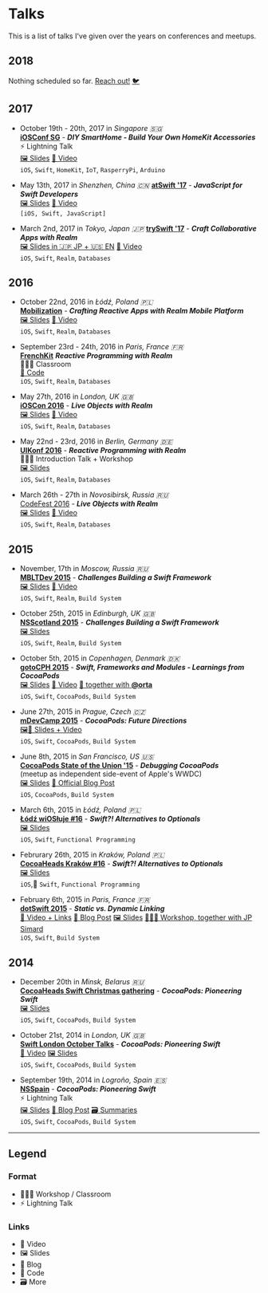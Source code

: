 # Talks

This is a list of talks I've given over the years on conferences and meetups.


## 2018

Nothing scheduled so far. [Reach out!](mailto:git@mariusrackwitz.de) [🐦](https://twitter.com/mrackwitz)


## 2017

- October 19th - 20th, 2017 in _Singapore 🇸🇬_  
  [**iOSConf SG**](http://iosconf.sg) -
  ***DIY SmartHome - Build Your Own HomeKit Accessories***  
  ⚡️ Lightning Talk  
  [🖼 Slides](https://speakerdeck.com/marius/diy-smarthome-build-your-own-homekit-accessories)
  [📼 Video](https://engineers.sg/video/diy-smarthome-ios-conf-sg-2017--2068)  
  `iOS`, `Swift`, `HomeKit`, `IoT`, `RasperryPi`, `Arduino`

- May 13th, 2017 in _Shenzhen, China 🇨🇳_
  [**atSwift '17**](https://www.bagevent.com/event/457119) -
  ***JavaScript for Swift Developers***  
  [🖼 Slides](https://speakerdeck.com/marius/javascript-for-swift-developers)
  [📼 Video](https://www.youtube.com/watch?v=24p3R9HgXUc)  
  `[iOS, Swift, JavaScript]`

- March 2nd, 2017 in _Tokyo, Japan 🇯🇵_
  [**trySwift '17**](https://www.tryswift.co/) -
  ***Craft Collaborative Apps with Realm***  
  [🖼 Slides in 🇯🇵 JP + 🇺🇸 EN](https://speakerdeck.com/marius/craft-collaborative-apps-with-realm-jp-plus-en)
  [📼 Video](https://academy.realm.io/posts/craft-collaborative-apps-with-realm/)  
  `iOS`, `Swift`, `Realm`, `Databases`


## 2016

- October 22nd, 2016 in _Łódź, Poland 🇵🇱_  
  [**Mobilization**](http://2016.mobilization.pl) -
  ***Crafting Reactive Apps with Realm Mobile Platform***  
  [🖼 Slides](https://speakerdeck.com/marius/crafting-reactive-apps-with-realm-mobile-platform) 
  [📼 Video](https://academy.realm.io/posts/marius-rackwitz-mobilization-crafting-reactive-apps-realm-mobile-platform/)  
  `iOS`, `Swift`, `Realm`, `Databases`

- September 23rd - 24th, 2016 in _Paris, France 🇫🇷_  
  [**FrenchKit**](http://frenchkit.fr/2016-edition/) 
  ***Reactive Programming with Realm***  
  👨🏼‍🏫 Classroom  
  [🐙 Code](https://github.com/mrackwitz/Inboxly)  
  `iOS`, `Swift`, `Realm`, `Databases`

- May 27th, 2016 in _London, UK 🇬🇧_  
  [**iOSCon 2016**](https://skillsmatter.com/conferences/7598-ioscon-2016-the-conference-for-ios-and-swift-developers#program) -
  ***Live Objects with Realm***  
  [🖼 Slides](https://speakerdeck.com/marius/live-objects-with-realm)
  [📼 Video](https://skillsmatter.com/skillscasts/8241-live-objects)  
  `iOS`, `Swift`, `Realm`, `Databases`

- May 22nd - 23rd, 2016 in _Berlin, Germany 🇩🇪_  
  [**UIKonf 2016**](http://www.uikonf.com) -
  ***Reactive Programming with Realm***  
  👨🏼‍🏫 Introduction Talk + Workshop  
  [🖼 Slides](https://speakerdeck.com/marius/reactive-programming-with-realm)  
  `iOS`, `Swift`, `Realm`, `Databases`

- March 26th - 27th in _Novosibirsk, Russia 🇷🇺_  
  [CodeFest 2016](https://2016.codefest.ru) -
  ***Live Objects with Realm***  
  [🖼 Slides](https://speakerdeck.com/marius/live-objects-with-realm)
  [📼 Video](https://2016.codefest.ru/lecture/1085)  
  `iOS`, `Swift`, `Realm`, `Databases`


## 2015

- November, 17th in _Moscow, Russia 🇷🇺_  
  [**MBLTDev 2015**](https://2015.mbltdev.ru) -
  ***Challenges Building a Swift Framework***  
  [🖼 Slides](http://www.slideshare.net/elegion/mbltdev15-marius-racwitz-realm)
  [📼 Video](https://academy.realm.io/posts/marius-rackwitz-challenges-building-swift-framework/)  
  `iOS`, `Swift`, `Realm`, `Build System`

- October 25th, 2015 in _Edinburgh, UK 🇬🇧_  
  [**NSScotland 2015**](http://2015.nsscotland.com/speakers.html#marius-rackwitz) -
  ***Challenges Building a Swift Framework***  
  [🖼 Slides](https://speakerdeck.com/marius/nsscotland-challenges-of-building-a-swift-framework)  
  `iOS`, `Swift`, `Realm`, `Build System`

- October 5th, 2015 in _Copenhagen, Denmark 🇩🇰_  
  [**gotoCPH 2015**](http://gotocon.com/cph-2015/presentation/Swift,%20frameworks%20and%20modules%20-%20learnings%20from%20CocoaPods) -
  ***Swift, Frameworks and Modules - Learnings from CocoaPods***  
  [🖼 Slides](http://gotocon.com/dl/goto-cph-2015/slides/MariusRackwitz_and_OrtaTherox_SwiftFrameworksAndModulesLearningsFromCocoaPods.pdf)
  [📼 Video](https://www.youtube.com/watch?v=Rw9XZuCPwPU)
  [👬 together with **@orta**](https://twitter.com/orta)  
  `iOS`, `Swift`, `CocoaPods`, `Build System`

- June 27th, 2015 in _Prague, Czech 🇨🇿_  
  [**mDevCamp 2015**](http://mdevcamp.cz/2015/) -
  ***CocoaPods: Future Directions***  
  [🖼📼 Slides + Video](http://slideslive.com/38894154/cocoapods-future-directions)  
  `iOS`, `Swift`, `CocoaPods`, `Build System`

- June 8th, 2015 in _San Francisco, US 🇺🇸_  
  [**CocoaPods State of the Union '15**](https://www.meetup.com/de-DE/CocoaPods-SF/events/222959822/) -
  ***Debugging CocoaPods***  
  (meetup as independent side-event of Apple's WWDC)  
  [🖼 Slides](https://speakerdeck.com/marius/cocoapods-sotu-2015-debugging-cocoapods)
  [📝 Official Blog Post](http://blog.cocoapods.org/2015-CocoaPods-State-of-the-Union/)  
  `iOS`, `CocoaPods`, `Build System`

- March 6th, 2015 in _Łódź, Poland 🇵🇱_  
  [**Łódź wiOSłuje #16**](http://lanyrd.com/2015/lodzwiosluje/) -
  ***Swift?! Alternatives to Optionals***  
  [🖼 Slides](https://speakerdeck.com/marius/swift-alternatives-to-optionals)  
  `iOS`, `Swift`, `Functional Programming`

- Februrary 26th, 2015 in _Kraków, Poland 🇵🇱_  
  [**CocoaHeads Kraków #16**](http://www.meetup.com/de-DE/CocoaHeads-Krakow/events/220431190/?eventId=220431190) -
  ***Swift?! Alternatives to Optionals***  
  [🖼 Slides](https://speakerdeck.com/marius/swift-alternatives-to-optionals)  
  `iOS`, `Swift`, `Functional Programming`

- February 6th, 2015 in _Paris, France 🇫🇷_  
  [**dotSwift 2015**](http://2015.dotswift.io) -
  ***Static vs. Dynamic Linking***  
  [📼 Video + Links](http://www.thedotpost.com/2015/02/marius-rackwitz-static-vs-dynamic-linking)
  [📝 Blog Post](http://blog.cocoapods.org/Pod-Authors-Guide-to-CocoaPods-Frameworks/)
  [🖼 Slides](https://speakerdeck.com/marius/static-vs-dynamic-linking)
  [👨🏼‍🏫 Workshop, together with JP Simard](http://2015.dotswift.io/workshops)  
  `iOS`, `Swift`, `Build System`


## 2014

* December 20th in _Minsk, Belarus 🇷🇺_  
  [**CocoaHeads Swift Christmas gathering**](https://events.dev.by/78731) -
  ***CocoaPods: Pioneering Swift***  
  [🖼 Slides](https://speakerdeck.com/marius/cocoapods-pioneering-swift)  
  `iOS`, `Swift`, `CocoaPods`, `Build System`

* October 21st, 2014 in _London, UK 🇬🇧_  
  [**Swift London October Talks**](https://skillsmatter.com/meetups/6529-swift-london-october-talks) -
  ***CocoaPods: Pioneering Swift***  
  [📼 Video](https://skillsmatter.com/skillscasts/5912-cocoapods-pioneering-swift)
  [🖼 Slides](https://speakerdeck.com/marius/swift-london-cocoapods-pioneering-swift)  
  `iOS`, `Swift`, `CocoaPods`, `Build System`

* September 19th, 2014 in _Logroño, Spain 🇪🇸_  
  [**NSSpain**](https://2014.nsspain.com) -
  ***CocoaPods: Pioneering Swift***  
  ⚡️ Lightning Talk  
  [🖼 Slides](https://speakerdeck.com/marius/cocoapods-pioneering-swift)
  [📝 Blog Post](https://blog.namics.com/2014/09/nsspain-ios-conference-review.html)
  [🗃 Summaries](https://github.com/NSSpain/NSSpain-Summaries/blob/master/2014.md)  
  `iOS`, `Swift`, `CocoaPods`, `Build System`


---

## Legend

### Format

* 👨🏼‍🏫 Workshop / Classroom
* ⚡️ Lightning Talk

### Links

* 📼 Video
* 🖼 Slides
* 📝 Blog
* 🐙 Code
* 🗃 More
